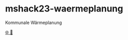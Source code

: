 # mshack23-waermeplanung
Kommunale Wärmeplanung

[🌐 🔗](https://a-neumann.github.io/mshack23-waermeplanung/)